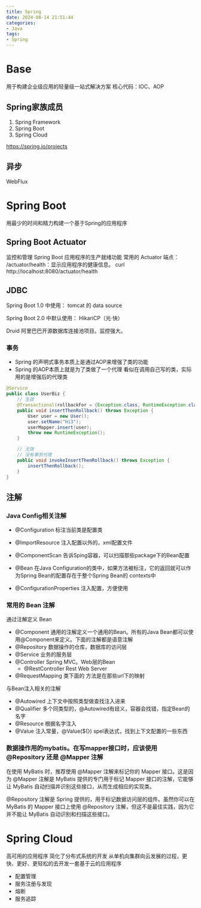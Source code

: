 ```yaml
---
title: Spring
date: 2024-08-14 21:51:44
categories:
- Java
tags:
- Spring
---
```


# Base
用于构建企业级应用的轻量级一站式解决方案
核心代码：IOC、AOP

## Spring家族成员
1. Spring Framework
2. Spring Boot
3. Spring Cloud

https://spring.io/projects

## 异步
WebFlux

# Spring Boot
用最少的时间和精力构建一个基于Spring的应用程序

## Spring Boot Actuator
监控和管理 Spring Boot 应用程序的生产就绪功能
常用的 Actuator 端点：
/actuator/health：显示应用程序的健康信息。
curl http://localhost:8080/actuator/health

## JDBC
Spring Boot 1.0 中使用：
tomcat 的 data source

Spring Boot 2.0 中默认使用：
HikariCP（光·快）

Druid 阿里巴巴开源数据库连接池项目。监控强大。

### 事务
- Spring 的声明式事务本质上是通过AOP来增强了类的功能
- Spring 的AOP本质上就是为了类做了一个代理
    看似在调用自己写的类，实际用的是增强后的代理类
``` java
@Service
public class UserBiz {
    // 生效
    @Transactional(rollbackFor = {Exception.class, RuntimeException.class})
    public void insertThenRollback() throws Exception {
        User user = new User();
        user.setName("Hi3");
        userMapper.insert(user);
        throw new RuntimeException();
    }

    // 无效
    // 没有事务代理
    public void invokeInsertThenRollback() throws Exception {
        insertThenRollback();
    }
}
```

## 注解
### Java Config相关注解
- @Configuration
    标注当前类是配置类

- @ImportResource
    注入配置以外的，xml配置文件

- @ComponentScan
    告诉Sping容器，可以扫描那些package下的Bean配置

- @Bean
    在Java Configuration的类中，如果方法被标注，它的返回就可以作为Spring Bean的配置存在于整个Spring Bean的 contexts中

- @ConfigurationProperties
    注入配置，方便使用

### 常用的 Bean 注解
通过注解定义 Bean
- @Component
    通用的注解定义一个通用的Bean。所有的Java Bean都可以使用@Component来定义。下面的注解都是语意注解
- @Repository
    数据操作的仓库，数据库的访问层
- @Service
    业务的服务层
- @Controller
    Spring MVC。Web层的Bean
  - @RestController
      Rest Web Server
- @RequestMapping
    类下面的 方法是在那些url下的映射

与Bean注入相关的注解
- @Autowired
    上下文中按照类型做查找注入进来
- @Qualifier
    多个同类型的，@Autowired有歧义，容器会找错，指定Bean的名字
- @Resource
    根据名字注入
- @Value
    注入常量，@Value(${}) spel表达式，找到上下文配置的一些东西

### 数据操作用的mybatis。在写mapper接口时，应该使用@Repository 还是 @Mapper 注解
在使用 MyBatis 时，推荐使用 @Mapper 注解来标记你的 Mapper 接口。这是因为 @Mapper 注解是 MyBatis 提供的专门用于标记 Mapper 接口的注解，它能够让 MyBatis 自动扫描并识别这些接口，从而生成相应的实现类。

@Repository 注解是 Spring 提供的，用于标记数据访问层的组件。虽然你可以在 MyBatis 的 Mapper 接口上使用 @Repository 注解，但这不是最佳实践，因为它并不能让 MyBatis 自动识别和扫描这些接口。

# Spring Cloud
高可用的应用程序
简化了分布式系统的开发
从单机向集群向云发展的过程，更快、更好、更轻松的去开发一套基于云的应用程序
- 配置管理
- 服务注册与发现
- 熔断
- 服务追踪
